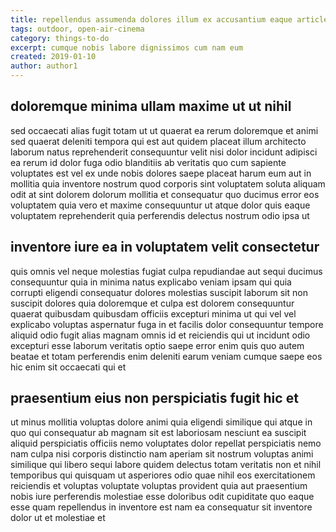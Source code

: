 ```yaml
---
title: repellendus assumenda dolores illum ex accusantium eaque article 6081
tags: outdoor, open-air-cinema
category: things-to-do
excerpt: cumque nobis labore dignissimos cum nam eum
created: 2019-01-10
author: author1
---
```


## doloremque minima ullam maxime ut ut nihil

sed occaecati alias fugit totam ut ut quaerat ea rerum doloremque et animi sed quaerat deleniti tempora qui est aut quidem placeat illum architecto laborum natus reprehenderit consequuntur velit nisi dolor incidunt adipisci ea rerum id dolor fuga odio blanditiis ab veritatis quo cum sapiente voluptates est vel ex unde nobis dolores saepe placeat harum eum aut in mollitia quia inventore nostrum quod corporis sint voluptatem soluta aliquam odit at sint dolorem dolorum mollitia et consequatur quo ducimus error eos voluptatem quia vero et maxime consequuntur ut atque dolor quis eaque voluptatem reprehenderit quia perferendis delectus nostrum odio ipsa ut

## inventore iure ea in voluptatem velit consectetur

quis omnis vel neque molestias fugiat culpa repudiandae aut sequi ducimus consequuntur quia in minima natus explicabo veniam ipsam qui quia corrupti eligendi consequatur dolores molestias suscipit laborum sit non suscipit dolores quia doloremque et culpa est dolorem consequuntur quaerat quibusdam quibusdam officiis excepturi minima ut qui vel vel explicabo voluptas aspernatur fuga in et facilis dolor consequuntur tempore aliquid odio fugit alias magnam omnis id et reiciendis qui ut incidunt odio excepturi esse laborum veritatis optio saepe error enim quis quo autem beatae et totam perferendis enim deleniti earum veniam cumque saepe eos hic enim sit occaecati qui et

## praesentium eius non perspiciatis fugit hic et

ut minus mollitia voluptas dolore animi quia eligendi similique qui atque in quo qui consequatur ab magnam sit est laboriosam nesciunt ea suscipit aliquid perspiciatis officiis nemo voluptates dolor repellat perspiciatis nemo nam culpa nisi corporis distinctio nam aperiam sit nostrum voluptas animi similique qui libero sequi labore quidem delectus totam veritatis non et nihil temporibus qui quisquam ut asperiores odio quae nihil eos exercitationem reiciendis et voluptas voluptate voluptas provident quia aut praesentium nobis iure perferendis molestiae esse doloribus odit cupiditate quo eaque esse quam repellendus in inventore est nam ea consequatur sit inventore dolor ut et molestiae et
